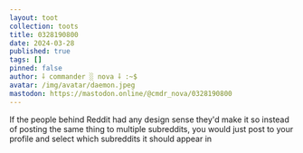 ```yaml
---
layout: toot
collection: toots
title: 0328190800
date: 2024-03-28
published: true
tags: []
pinned: false
author: ⸸ commander ░ nova ⸸ :~$
avatar: /img/avatar/daemon.jpeg
mastodon: https://mastodon.online/@cmdr_nova/0328190800
---
```


If the people behind Reddit had any design sense they'd make it so instead of posting the same thing to multiple subreddits, you would just post to your profile and select which subreddits it should appear in
